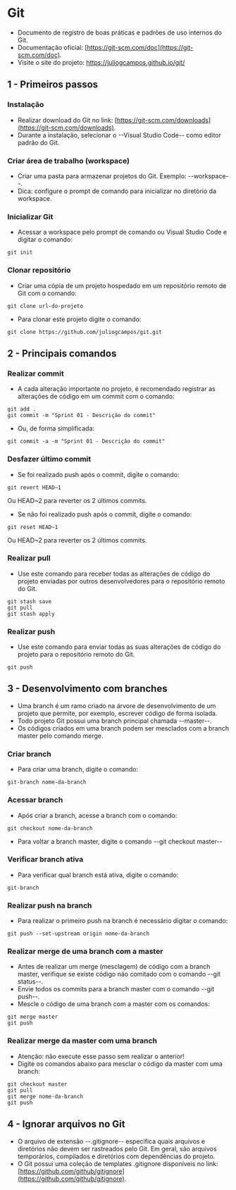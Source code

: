 # Git

- Documento de registro de boas práticas e padrões de uso internos do Git.
- Documentação oficial: [https://git-scm.com/doc](https://git-scm.com/doc).
- Visite o site do projeto: <https://juliogcampos.github.io/git/>

## 1 - Primeiros passos

### Instalação

- Realizar download do Git no link: [https://git-scm.com/downloads](https://git-scm.com/downloads).
- Durante a instalação, selecionar o --Visual Studio Code-- como editor padrão do Git.

### Criar área de trabalho (workspace)

- Criar uma pasta para armazenar projetos do Git. Exemplo: --workspace--.
- Dica: configure o prompt de comando para inicializar no diretório da workspace.

### Inicializar Git

- Acessar a workspace pelo prompt de comando ou Visual Studio Code e digitar o comando:

```git
git init
```

### Clonar repositório

- Criar uma cópia de um projeto hospedado em um repositório remoto de Git com o comando:

```git
git clone url-do-projeto
```

- Para clonar este projeto digite o comando:

```git
git clone https://github.com/juliogcampos/git.git
```

## 2 - Principais comandos

### Realizar commit

- A cada alteração importante no projeto, é recomendado registrar as alterações de código em um commit com o comando:

```git
git add .
git commit -m "Sprint 01 - Descrição do commit"
```

- Ou, de forma simplificada:

```git
git commit -a -m "Sprint 01 - Descrição do commit"
```

### Desfazer último commit

- Se foi realizado push após o commit, digite o comando:

```git
git revert HEAD~1
```

Ou HEAD~2 para reverter os 2 últimos commits.

- Se não foi realizado push após o commit, digite o comando:

```git
git reset HEAD~1
```

Ou HEAD~2 para reverter os 2 últimos commits.

### Realizar pull

- Use este comando para receber todas as alterações de código do projeto enviadas por outros desenvolvedores para o repositório remoto do Git.

```git
git stash save
git pull
git stash apply
```

### Realizar push

- Use este comando para enviar todas as suas alterações de código do projeto para o repositório remoto do Git.

```git
git push
```

## 3 - Desenvolvimento com branches

- Uma branch é um ramo criado na árvore de desenvolvimento de um projeto que permite, por exemplo, escrever código de forma isolada.
- Todo projeto Git possui uma branch principal chamada --master--.
- Os códigos criados em uma branch podem ser mesclados com a branch master pelo comando merge.

### Criar branch

- Para criar uma branch, digite o comando:

```git
git-branch nome-da-branch
```

### Acessar branch

- Após criar a branch, acesse a branch com o comando:

```git
git checkout nome-da-branch
```

- Para voltar a branch master, digite o comando --git checkout master--

### Verificar branch ativa

- Para verificar qual branch está ativa, digite o comando:

```git
git-branch
```

### Realizar push na branch

- Para realizar o primeiro push na branch é necessário digitar o comando:

```git
git push --set-upstream origin nome-da-branch
```

### Realizar merge de uma branch com a master

- Antes de realizar um merge (mesclagem) de código com a branch master, verifique se existe código não comitado com o comando --git status--.
- Envie todos os commits para a branch master com o comando --git push--.
- Mescle o código de uma branch com a master com os comandos:

```git
git merge master
git push
```

### Realizar merge da master com uma branch

- Atenção: não execute esse passo sem realizar o anterior!
- Digite os comandos abaixo para mesclar o código da master com uma branch:

```git
git checkout master
git pull
git merge nome-da-branch
git push
```

## 4 - Ignorar arquivos no Git

- O arquivo de extensão --.gitignore-- especifica quais arquivos e diretórios não devem ser rastreados pelo Git. Em geral, são arquivos temporários, compilados e diretórios com dependências do projeto.
- O Git possui uma coleção de templates .gitignore disponíveis no link: [https://github.com/github/gitignore](https://github.com/github/gitignore).
